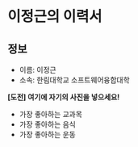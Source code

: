 # 이정근의 이력서

## 정보
- 이름: 이정근
- 소속: 한림대학교 소프트웨어융합대학


**[도전] 여기에 자기의 사진을 넣으세요!**

- 가장 좋아하는 교과목
- 가장 좋아하는 음식
- 가장 좋아하는 운동

